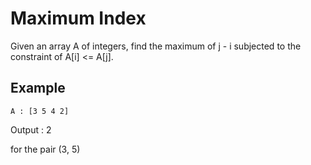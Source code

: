 # Maximum Index

Given an array A of integers, find the maximum of j - i subjected to the constraint of A[i] <= A[j].

## Example

```
A : [3 5 4 2]
```

Output : 2

for the pair (3, 5)
